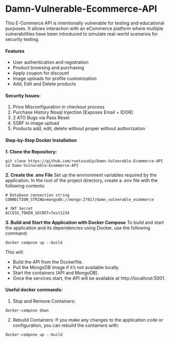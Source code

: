 # Damn-Vulnerable-Ecommerce-API
This E-Commerce API is intentionally vulnerable for testing and educational purposes. It allows interaction with an eCommerce platform where multiple vulnerabilities have been introduced to simulate real-world scenarios for security testing.
#### Features
* User authentication and registration
* Product browsing and purchasing
* Apply coupon for discount
* Image uploads for profile customization
* Add, Edit and Delete products

#### Security Issues:
1. Price Misconfiguration in checkout process
2. Purchase History Nosql Injection [Exposes Email + IDOR]
3. 2 ATO Bugs via Pass Reset
4. SSRF in image upload
5. Products add, edit, delete without proper without authorization

#### Step-by-Step Docker Installation
**1. Clone the Repository:**
```
git clone https://github.com/rootxsudip/Damn-Vulnerable-Ecommerce-API
cd Damn-Vulnerable-Ecommerce-API
```
**2. Create the .env File**
Set up the environment variables required by the application. In the root of the project directory, create a .env file with the following contents:
```
# Database connection string
CONNECTION_STRING=mongodb://mongo:27017/damn_vulnerable_ecommerce

# JWT Secret
ACCESS_TOKEN_SECRET=Test1234
```
**3. Build and Start the Application with Docker Compose**
To build and start the application and its dependencies using Docker, use the following command:
```
docker compose up --build
```
This will:
* Build the API from the Dockerfile.
* Pull the MongoDB image if it’s not available locally.
* Start the containers (API and MongoDB).
* Once the services start, the API will be available at http://localhost:5001.

#### Useful docker commands:
1. Stop and Remove Containers:
```
docker-compose down
```
2. Rebuild Containers:
If you make any changes to the application code or configuration, you can rebuild the containers with:
```
docker-compose up --build
```